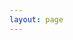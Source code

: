 ```yaml
---
layout: page
---
```


<CisumPage lang="zh" />

<script setup>
import CisumPage from '../components/Cisum/CisumPage.vue'
</script>
